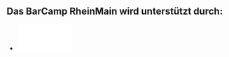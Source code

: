 ## Das BarCamp RheinMain wird unterstützt durch:

 * [![giinco – Full-Service Interaktivagentur mit Sitz in Wiesbaden](./img/giinco.png)](http://www.giinco.de/)
